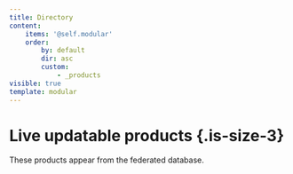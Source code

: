 ```yaml
---
title: Directory
content:
    items: '@self.modular'
    order:
        by: default
        dir: asc
        custom:
            - _products
visible: true
template: modular
---
```


# Live updatable products {.is-size-3}

These products appear from the federated database.

